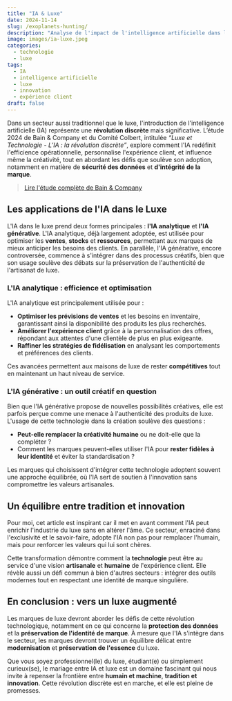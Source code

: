 ```yaml
---
title: "IA & Luxe"
date: 2024-11-14
slug: /exoplanets-hunting/
description: "Analyse de l'impact de l'intelligence artificielle dans l'industrie du luxe, un mariage entre tradition et technologie."
image: images/ia-luxe.jpeg
categories:
  - technologie
  - luxe
tags:
  - IA
  - intelligence artificielle
  - luxe
  - innovation
  - expérience client
draft: false
---
```


Dans un secteur aussi traditionnel que le luxe, l'introduction de l'intelligence artificielle (IA) représente une **révolution discrète** mais significative. L’étude 2024 de Bain & Company et du Comité Colbert, intitulée _“Luxe et Technologie - L’IA : la révolution discrète”_, explore comment l'IA redéfinit l'efficience opérationnelle, personnalise l'expérience client, et influence même la créativité, tout en abordant les défis que soulève son adoption, notamment en matière de **sécurité des données** et **d'intégrité de la marque**.

> [Lire l'étude complète de Bain & Company](https://www.bain.com/fr/insights/luxe--technologie-2024--IA--la-revolution-discrete/)

## Les applications de l'IA dans le Luxe

L'IA dans le luxe prend deux formes principales : **l'IA analytique** et **l'IA générative**. L'IA analytique, déjà largement adoptée, est utilisée pour optimiser les **ventes**, **stocks** et **ressources**, permettant aux marques de mieux anticiper les besoins des clients. En parallèle, l'IA générative, encore controversée, commence à s'intégrer dans des processus créatifs, bien que son usage soulève des débats sur la préservation de l'authenticité de l'artisanat de luxe.

### L'IA analytique : efficience et optimisation

L'IA analytique est principalement utilisée pour :

- **Optimiser les prévisions de ventes** et les besoins en inventaire, garantissant ainsi la disponibilité des produits les plus recherchés.
- **Améliorer l'expérience client** grâce à la personnalisation des offres, répondant aux attentes d'une clientèle de plus en plus exigeante.
- **Raffiner les stratégies de fidélisation** en analysant les comportements et préférences des clients.

Ces avancées permettent aux maisons de luxe de rester **compétitives** tout en maintenant un haut niveau de service.

### L'IA générative : un outil créatif en question

Bien que l'IA générative propose de nouvelles possibilités créatives, elle est parfois perçue comme une menace à l'authenticité des produits de luxe. L'usage de cette technologie dans la création soulève des questions :

- **Peut-elle remplacer la créativité humaine** ou ne doit-elle que la compléter ?
- Comment les marques peuvent-elles utiliser l'IA pour **rester fidèles à leur identité** et éviter la standardisation ?

Les marques qui choisissent d'intégrer cette technologie adoptent souvent une approche équilibrée, où l'IA sert de soutien à l'innovation sans compromettre les valeurs artisanales.

## Un équilibre entre tradition et innovation

Pour moi, cet article est inspirant car il met en avant comment l'IA peut enrichir l'industrie du luxe sans en altérer l'âme. Ce secteur, enraciné dans l'exclusivité et le savoir-faire, adopte l'IA non pas pour remplacer l'humain, mais pour renforcer les valeurs qui lui sont chères.

Cette transformation démontre comment la **technologie** peut être au service d'une vision **artisanale** et **humaine** de l'expérience client. Elle révèle aussi un défi commun à bien d'autres secteurs : intégrer des outils modernes tout en respectant une identité de marque singulière.

## En conclusion : vers un luxe augmenté

Les marques de luxe devront aborder les défis de cette révolution technologique, notamment en ce qui concerne la **protection des données** et la **préservation de l'identité de marque**. À mesure que l'IA s'intègre dans le secteur, les marques devront trouver un équilibre délicat entre **modernisation** et **préservation de l'essence** du luxe.

Que vous soyez professionnel(le) du luxe, étudiant(e) ou simplement curieux(se), le mariage entre IA et luxe est un domaine fascinant qui nous invite à repenser la frontière entre **humain et machine**, **tradition et innovation**. Cette révolution discrète est en marche, et elle est pleine de promesses.